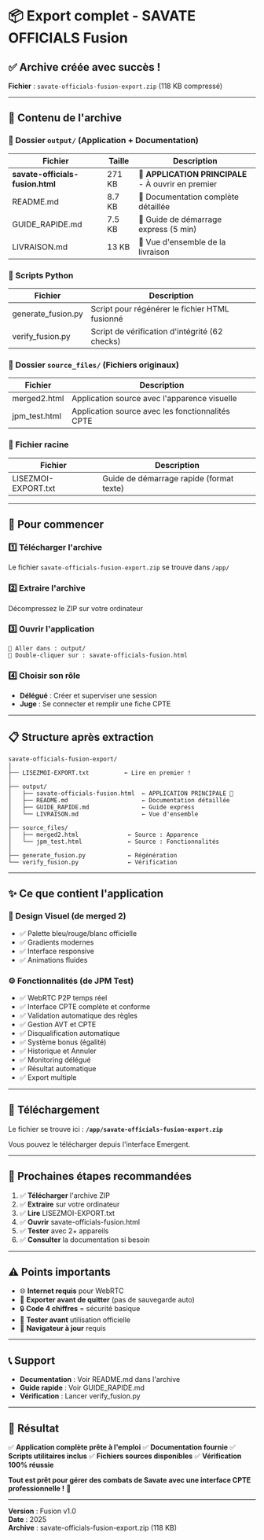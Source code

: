 # 📦 Export complet - SAVATE OFFICIALS Fusion

## ✅ Archive créée avec succès !

**Fichier** : `savate-officials-fusion-export.zip` (118 KB compressé)

---

## 📂 Contenu de l'archive

### 📄 Dossier `output/` (Application + Documentation)

| Fichier | Taille | Description |
|---------|--------|-------------|
| **savate-officials-fusion.html** | 271 KB | 🥊 **APPLICATION PRINCIPALE** - À ouvrir en premier |
| README.md | 8.7 KB | 📘 Documentation complète détaillée |
| GUIDE_RAPIDE.md | 7.5 KB | 📗 Guide de démarrage express (5 min) |
| LIVRAISON.md | 13 KB | 📙 Vue d'ensemble de la livraison |

### 🔧 Scripts Python

| Fichier | Description |
|---------|-------------|
| generate_fusion.py | Script pour régénérer le fichier HTML fusionné |
| verify_fusion.py | Script de vérification d'intégrité (62 checks) |

### 📁 Dossier `source_files/` (Fichiers originaux)

| Fichier | Description |
|---------|-------------|
| merged2.html | Application source avec l'apparence visuelle |
| jpm_test.html | Application source avec les fonctionnalités CPTE |

### 📝 Fichier racine

| Fichier | Description |
|---------|-------------|
| LISEZMOI-EXPORT.txt | Guide de démarrage rapide (format texte) |

---

## 🚀 Pour commencer

### 1️⃣ Télécharger l'archive
Le fichier `savate-officials-fusion-export.zip` se trouve dans `/app/`

### 2️⃣ Extraire l'archive
Décompressez le ZIP sur votre ordinateur

### 3️⃣ Ouvrir l'application
```
📂 Aller dans : output/
📄 Double-cliquer sur : savate-officials-fusion.html
```

### 4️⃣ Choisir son rôle
- **Délégué** : Créer et superviser une session
- **Juge** : Se connecter et remplir une fiche CPTE

---

## 📋 Structure après extraction

```
savate-officials-fusion-export/
│
├── LISEZMOI-EXPORT.txt          ← Lire en premier !
│
├── output/
│   ├── savate-officials-fusion.html  ← APPLICATION PRINCIPALE 🥊
│   ├── README.md                     ← Documentation détaillée
│   ├── GUIDE_RAPIDE.md               ← Guide express
│   └── LIVRAISON.md                  ← Vue d'ensemble
│
├── source_files/
│   ├── merged2.html              ← Source : Apparence
│   └── jpm_test.html             ← Source : Fonctionnalités
│
├── generate_fusion.py            ← Régénération
└── verify_fusion.py              ← Vérification
```

---

## ✨ Ce que contient l'application

### 🎨 Design Visuel (de merged 2)
- ✅ Palette bleu/rouge/blanc officielle
- ✅ Gradients modernes
- ✅ Interface responsive
- ✅ Animations fluides

### ⚙️ Fonctionnalités (de JPM Test)
- ✅ WebRTC P2P temps réel
- ✅ Interface CPTE complète et conforme
- ✅ Validation automatique des règles
- ✅ Gestion AVT et CPTE
- ✅ Disqualification automatique
- ✅ Système bonus (égalité)
- ✅ Historique et Annuler
- ✅ Monitoring délégué
- ✅ Résultat automatique
- ✅ Export multiple

---

## 💾 Téléchargement

Le fichier se trouve ici : **`/app/savate-officials-fusion-export.zip`**

Vous pouvez le télécharger depuis l'interface Emergent.

---

## 🎯 Prochaines étapes recommandées

1. ✅ **Télécharger** l'archive ZIP
2. ✅ **Extraire** sur votre ordinateur
3. ✅ **Lire** LISEZMOI-EXPORT.txt
4. ✅ **Ouvrir** savate-officials-fusion.html
5. ✅ **Tester** avec 2+ appareils
6. ✅ **Consulter** la documentation si besoin

---

## ⚠️ Points importants

- 🌐 **Internet requis** pour WebRTC
- 💾 **Exporter avant de quitter** (pas de sauvegarde auto)
- 🔒 **Code 4 chiffres** = sécurité basique
- 🧪 **Tester avant** utilisation officielle
- 📱 **Navigateur à jour** requis

---

## 📞 Support

- **Documentation** : Voir README.md dans l'archive
- **Guide rapide** : Voir GUIDE_RAPIDE.md
- **Vérification** : Lancer verify_fusion.py

---

## 🎉 Résultat

✅ **Application complète prête à l'emploi**
✅ **Documentation fournie**
✅ **Scripts utilitaires inclus**
✅ **Fichiers sources disponibles**
✅ **Vérification 100% réussie**

**Tout est prêt pour gérer des combats de Savate avec une interface CPTE professionnelle !** 🥊

---

**Version** : Fusion v1.0  
**Date** : 2025  
**Archive** : savate-officials-fusion-export.zip (118 KB)
